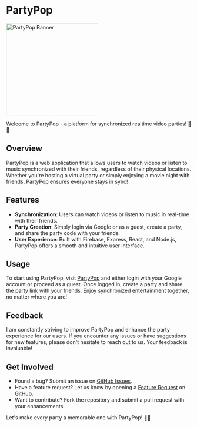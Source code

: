 # PartyPop

<img src="https://i.imgur.com/Qd1oYv6.png" alt="PartyPop Banner" width="250" height="250">

Welcome to PartyPop - a platform for synchronized realtime video parties! 🎉🚀

## Overview
PartyPop is a web application that allows users to watch videos or listen to music synchronized with their friends, regardless of their physical locations. Whether you're hosting a virtual party or simply enjoying a movie night with friends, PartyPop ensures everyone stays in sync!

## Features
- **Synchronization**: Users can watch videos or listen to music in real-time with their friends.
- **Party Creation**: Simply login via Google or as a guest, create a party, and share the party code with your friends.
- **User Experience**: Built with Firebase, Express, React, and Node.js, PartyPop offers a smooth and intuitive user interface.

## Usage
To start using PartyPop, visit [PartyPop](https://partypop.onrender.com) and either login with your Google account or proceed as a guest. Once logged in, create a party and share the party link with your friends. Enjoy synchronized entertainment together, no matter where you are!

## Feedback
I am constantly striving to improve PartyPop and enhance the party experience for our users. If you encounter any issues or have suggestions for new features, please don't hesitate to reach out to us. Your feedback is invaluable!

## Get Involved
- Found a bug? Submit an issue on [GitHub Issues](https://github.com/msbrdmr/PartyPop/issues).
- Have a feature request? Let us know by opening a [Feature Request](https://github.com/msbrdmr/PartyPop/issues) on GitHub.
- Want to contribute? Fork the repository and submit a pull request with your enhancements.

Let's make every party a memorable one with PartyPop! 🥳🎉

